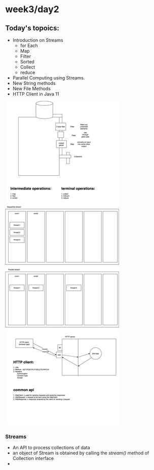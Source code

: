 # week3/day2

## Today's topoics:

-   Introduction on Streams
    -   for Each
    -   Map
    -   Filter
    -   Sorted
    -   Collect
    -   reduce
-   Parallel Computing using Streams.
-   New String methods
-   New File Methods
-   HTTP Client in Java 11

![](./concepts.dio.png)

### Streams

-   An API to process collections of data
-   an object of Stream is obtained by calling the _stream()_ method of Collection interface
- 
